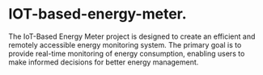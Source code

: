 # IOT-based-energy-meter.
The IoT-Based Energy Meter project is designed to create an efficient and remotely accessible energy monitoring system. The primary goal is to provide real-time monitoring of energy consumption, enabling users to make informed decisions for better energy management. 
